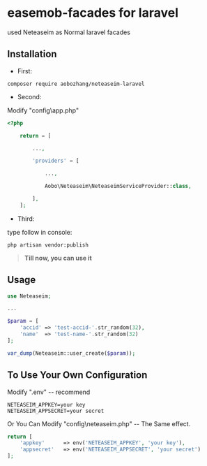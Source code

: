 # easemob-facades for laravel
used Neteaseim as Normal laravel facades



## Installation  

* First:  

```
composer require aobozhang/neteaseim-laravel
```

* Second:  

Modify "config\app.php"  

```php
<?php

    return = [

        ...,

        'providers' = [

            ...,

            Aobo\Neteaseim\NeteaseimServiceProvider::class,

        ],
    ];

```  
* Third:  

type follow in console:
```
php artisan vendor:publish
```

> <strong>Till now, you can use it </strong>  


## Usage  

```php
use Neteaseim;

...

$param = [
    'accid' => 'test-accid-'.str_random(32),
    'name'  => 'test-name-'.str_random(32)
];

var_dump(Neteaseim::user_create($param));

```  

## To Use Your Own Configuration  

Modify ".env" -- recommend

```
NETEASEIM_APPKEY=your key
NETEASEIM_APPSECRET=your secret
```

Or You Can Modify "config\neteaseim.php" -- The Same effect.

```php
return [
    'appkey'      => env('NETEASEIM_APPKEY', 'your key'),
    'appsecret'   => env('NETEASEIM_APPSECRET', 'your secret')
];
```  
